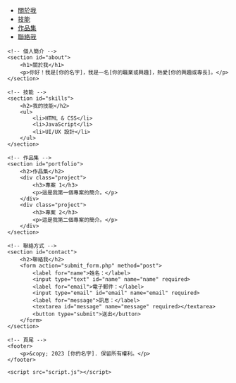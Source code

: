 
<html lang="zh-Hant">
<head>
    <meta charset="UTF-8">
    <meta name="viewport" content="width=device-width, initial-scale=1.0">
    <title>我的個人網頁</title>
    <link rel="stylesheet" href="styles.css">
</head>
<body>
    <!-- 導航欄 -->
    <nav>
        <ul>
            <li><a href="#about">關於我</a></li>
            <li><a href="#skills">技能</a></li>
            <li><a href="#portfolio">作品集</a></li>
            <li><a href="#contact">聯絡我</a></li>
        </ul>
    </nav>

    <!-- 個人簡介 -->
    <section id="about">
        <h1>關於我</h1>
        <p>你好！我是[你的名字]，我是一名[你的職業或興趣]，熱愛[你的興趣或專長]。</p>
    </section>

    <!-- 技能 -->
    <section id="skills">
        <h2>我的技能</h2>
        <ul>
            <li>HTML & CSS</li>
            <li>JavaScript</li>
            <li>UI/UX 設計</li>
        </ul>
    </section>

    <!-- 作品集 -->
    <section id="portfolio">
        <h2>作品集</h2>
        <div class="project">
            <h3>專案 1</h3>
            <p>這是我第一個專案的簡介。</p>
        </div>
        <div class="project">
            <h3>專案 2</h3>
            <p>這是我第二個專案的簡介。</p>
        </div>
    </section>

    <!-- 聯絡方式 -->
    <section id="contact">
        <h2>聯絡我</h2>
        <form action="submit_form.php" method="post">
            <label for="name">姓名：</label>
            <input type="text" id="name" name="name" required>
            <label for="email">電子郵件：</label>
            <input type="email" id="email" name="email" required>
            <label for="message">訊息：</label>
            <textarea id="message" name="message" required></textarea>
            <button type="submit">送出</button>
        </form>
    </section>

    <!-- 頁尾 -->
    <footer>
        <p>&copy; 2023 [你的名字]. 保留所有權利。</p>
    </footer>

    <script src="script.js"></script>
</body>
</html>
